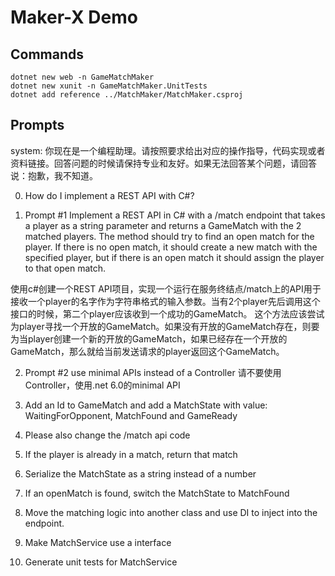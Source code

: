# Maker-X Demo

## Commands

```shell
dotnet new web -n GameMatchMaker
dotnet new xunit -n GameMatchMaker.UnitTests
dotnet add reference ../MatchMaker/MatchMaker.csproj
```

## Prompts

system: 你现在是一个编程助理。请按照要求给出对应的操作指导，代码实现或者资料链接。回答问题的时候请保持专业和友好。如果无法回答某个问题，请回答说：抱歉，我不知道。

0. How do I implement a REST API with C#?

1. Prompt #1
Implement a REST API in C# with a /match endpoint that takes a player as a string parameter and returns a GameMatch with the 2 matched players. 
The method should try to find an open match for the player. 
If there is no open match, it should create a new match with the specified player, but if there is an open match it should assign the player to that open match.

使用c#创建一个REST API项目，实现一个运行在服务终结点/match上的API用于接收一个player的名字作为字符串格式的输入参数。当有2个player先后调用这个接口的时候，第二个player应该收到一个成功的GameMatch。 这个方法应该尝试为player寻找一个开放的GameMatch。如果没有开放的GameMatch存在，则要为当player创建一个新的开放的GameMatch，如果已经存在一个开放的GameMatch，那么就给当前发送请求的player返回这个GameMatch。

2. Prompt #2 
use minimal APIs instead of a Controller
请不要使用Controller，使用.net 6.0的minimal API

3. Add an Id to GameMatch and add a MatchState with value: WaitingForOpponent, MatchFound and GameReady
4. Please also change the /match api code
5. If the player is already in a match, return that match
6. Serialize the MatchState as a string instead of a number
7. If an openMatch is found, switch the MatchState to MatchFound
8. Move the matching logic into another class and use DI to inject into the endpoint.
9. Make MatchService use a interface
10. Generate unit tests for MatchService
